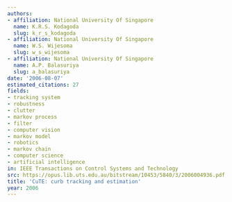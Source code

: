 ```yaml
---
authors:
- affiliation: National University Of Singapore
  name: K.R.S. Kodagoda
  slug: k_r_s_kodagoda
- affiliation: National University Of Singapore
  name: W.S. Wijesoma
  slug: w_s_wijesoma
- affiliation: National University Of Singapore
  name: A.P. Balasuriya
  slug: a_balasuriya
date: '2006-08-07'
estimated_citations: 27
fields:
- tracking system
- robustness
- clutter
- markov process
- filter
- computer vision
- markov model
- robotics
- markov chain
- computer science
- artificial intelligence
in: IEEE Transactions on Control Systems and Technology
src: https://opus.lib.uts.edu.au/bitstream/10453/5840/3/2006004936.pdf
title: 'CuTE: curb tracking and estimation'
year: 2006
---
```

